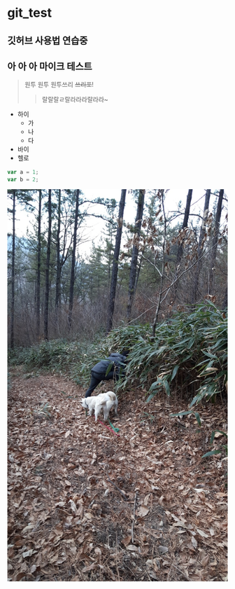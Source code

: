 # git_test
깃허브 사용법 연습중
---
아 아 아 마이크 테스트
---

>원투 원투 원투쓰리 ~~쓰리포~~!
>>랄랄랄ㄹ랄라라라랄라라~

- 하이
  - 가
  - 나
  - 다
- 바이
- 헬로

```javascript
var a = 1;
var b = 2;
```

![호두자두](./images/호두자두.jpg)
